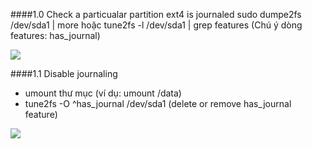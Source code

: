 ####1.0 Check a particualar partition ext4 is journaled
sudo dumpe2fs /dev/sda1 | more
hoặc tune2fs -l /dev/sda1 | grep features
(Chú ý dòng features: has_journal)

<img src="http://i.imgur.com/KAgdE3C.png">

####1.1 Disable journaling
- umount thư mục (ví dụ: umount /data)
- tune2fs -O ^has_journal /dev/sda1
(delete or remove has_journal feature)

<img src="http://prntscr.com/8nwz2x">


